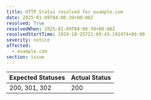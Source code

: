 ```yaml
---
title: HTTP Status resolved for example.com
date: 2025-01-09T04:00:39+00:00Z
resolved: True
resolvedWhen: 2025-01-09T04:00:39+00:00Z
resolvedStartTime: 2024-10-25T21:09:43.191474+00:00
severity: notice
affected:
  - example.com
section: issue
---
```


| Expected Statuses | Actual Status  |
|-------------------|----------------|
| 200, 301, 302 | 200 |
